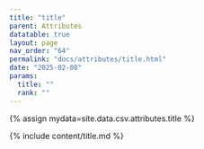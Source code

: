 ```yaml
---
title: "title"
parent: Attributes
datatable: true
layout: page
nav_order: "64"
permalink: "docs/attributes/title.html"
date: "2025-02-08"
params:
  title: ""
  rank: ""
---
```

{% assign mydata=site.data.csv.attributes.title %} 

{% include content/title.md %}
